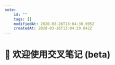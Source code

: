 ```yaml
---
note:
    id: ""
    tags: []
    modifiedAt: 2020-03-26T13:04:30.995Z
    createdAt: 2020-03-26T13:04:29.042Z
---
```

# 📝 欢迎使用交叉笔记 (beta)
